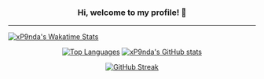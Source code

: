 <!-- > Image banner <-->
<!-- > <div align="center">
  
  <img src="https://i.imgur.com/xcf0cta.png" draggable="false" />
  
</div> <-->

<!-- > Welcome title & profile views counter <-->
<div align="center">
  
  <h3>Hi, welcome to my profile! 👋 </h3>
  
</div>

<hr />

<!-- > Contact section <-->
<!-- ><div align="left">
  
  <h3>About me:</h3>

  <p>
    Hi, I'm Joshua, an 18-year-old self-taught programmer from the UK. I've been coding for 5 years, learned multiple languages, and I am mostly interested in creating games. I try to make my code open source for those who are interested, if you would like to get in touch, use the buttons below!
  </p> <-->

  <!-- > Contact <-->
  <!-- ><a href="https://discord.com/users/284049301443969024" target="_blank">
    <img src="https://img.shields.io/badge/xp9nda-txt?style=for-the-badge&logo=discord&logoColor=4eab59&label=discord&labelColor=ffffff&color=4eab59" />
  </a>

  <a href="mailto:xp9nda@outlook.com" target="_blank">
    <img src="https://img.shields.io/badge/xp9nda@outlook.com-txt?style=for-the-badge&logo=microsoftoutlook&logoColor=4eab59&label=e-mail&labelColor=ffffff&color=4eab59" />
  </a>
  
</div>

<hr />

<!-- > Projects section <-->
<!-- ><div align="left">
  
  <h3>Check out my work:</h3>
  
  <a href="https://www.roblox.com/groups/9481702/pixl-games#!/about" target="_blank">
    <img src="https://img.shields.io/badge/view_my_roblox_group-txt?style=for-the-badge&logo=roblox&logoColor=36835f&label=roblox&labelColor=ffffff&color=36835f" />
  </a>

  <a href="https://joshua05.itch.io/" target="_blank">
    <img src="https://img.shields.io/badge/play_my_itch.io_games-txt?style=for-the-badge&logo=itch.io&logoColor=36835f&label=itch.io&labelColor=ffffff&color=36835f" />
  </a>

  <a href="https://modrinth.com/user/xP9nda" target="_blank">
    <img src="https://img.shields.io/badge/minecraft_mods_%26_plugins-txt?style=for-the-badge&logo=modrinth&logoColor=36835f&label=modrinth&labelColor=ffffff&color=36835f" />
  </a>
</div>

<!-- > Tools and languages section <-->
<!-- ><div align="left">
  <h3>Languages, software & hardware that I use:</h3>

  <!-- > Languages <-->
  <!-- ><img src="https://img.shields.io/badge/%20-txt?style=for-the-badge&logo=python&logoColor=226649&label=python&labelColor=ffffff&color=226649" />
  <img src="https://img.shields.io/badge/%20-txt?style=for-the-badge&logo=lua&logoColor=226649&label=lua&labelColor=ffffff&color=226649" />
  <img src="https://img.shields.io/badge/%20-txt?style=for-the-badge&logo=csharp&logoColor=226649&label=c%23&labelColor=ffffff&color=226649" />
  <img src="https://img.shields.io/badge/%20-txt?style=for-the-badge&logo=unrealengine&logoColor=154e41&label=unreal%20blueprints&labelColor=ffffff&color=154e41" />
  <img src="https://img.shields.io/badge/%20-txt?style=for-the-badge&logo=minecraft&logoColor=226649&label=java&labelColor=ffffff&color=226649" />
  <img src="https://img.shields.io/badge/%20-txt?style=for-the-badge&logo=html5&logoColor=226649&label=html&labelColor=ffffff&color=226649" />

  <br />
  <br />

  <!-- > Tools <-->
  <!-- ><img src="https://img.shields.io/badge/%20-txt?style=for-the-badge&logo=visualstudiocode&logoColor=154e41&label=visual%20studio%20code&labelColor=ffffff&color=154e41" />
  <img src="https://img.shields.io/badge/%20-txt?style=for-the-badge&logo=intellijidea&logoColor=154e41&label=intellij%20idea&labelColor=ffffff&color=154e41" />
  <img src="https://img.shields.io/badge/%20-txt?style=for-the-badge&logo=rider&logoColor=154e41&label=rider&labelColor=ffffff&color=154e41" />
  <img src="https://img.shields.io/badge/%20-txt?style=for-the-badge&logo=pycharm&logoColor=154e41&label=pycharm&labelColor=ffffff&color=154e41" />
  <img src="https://img.shields.io/badge/%20-txt?style=for-the-badge&logo=git&logoColor=154e41&label=git%20%26%20github&labelColor=ffffff&color=154e41" />
  <img src="https://img.shields.io/badge/%20-txt?style=for-the-badge&logo=robloxstudio&logoColor=154e41&label=roblox%20studio&labelColor=ffffff&color=154e41" />
  <img src="https://img.shields.io/badge/%20-txt?style=for-the-badge&logo=unity&logoColor=154e41&label=unity&labelColor=ffffff&color=154e41" />
  <img src="https://img.shields.io/badge/%20-txt?style=for-the-badge&logo=unrealengine&logoColor=154e41&label=unreal%20engine%205&labelColor=ffffff&color=154e41" />
  <img src="https://img.shields.io/badge/%20-txt?style=for-the-badge&logo=aseprite&logoColor=154e41&label=aseprite&labelColor=ffffff&color=154e41" />
  <img src="https://img.shields.io/badge/%20-txt?style=for-the-badge&logo=adobe&logoColor=154e41&label=adobe%20substance%20painter&labelColor=ffffff&color=154e41" />
  <img src="https://img.shields.io/badge/%20-txt?style=for-the-badge&logo=blender&logoColor=154e41&label=blender&labelColor=ffffff&color=154e41" />
  <img src="https://img.shields.io/badge/%20-txt?style=for-the-badge&logo=miro&logoColor=154e41&label=miro&labelColor=ffffff&color=154e41" />

  <br />
  <br />

  <img src="https://img.shields.io/badge/%20-txt?style=for-the-badge&logo=wacom&logoColor=163b3b&label=wacom%20drawing%20tablet&labelColor=ffffff&color=163b3b" />
  
</div>

<br />
<br />

<!-- > Github stats section <-->

[![xP9nda's Wakatime Stats](https://github-readme-stats-xp9nda.vercel.app/api/wakatime?username=xp9nda)](https://github.com/anuraghazra/github-readme-stats)

<div align="center">
  
  [![Top Languages](https://github-readme-stats-xp9nda.vercel.app/api/top-langs/?username=xp9nda&layout=donut&hide_border=true&title_color=ffffff&icon_color=4eab59&text_color=ffffff&bg_color=0d1117&show_icons=true&count_private=true)](https://github.com/anuraghazra/github-readme-stats)
  [![xP9nda's GitHub stats](https://github-readme-stats-xp9nda.vercel.app/api?username=xp9nda&hide_border=true&title_color=ffffff&icon_color=4eab59&text_color=ffffff&bg_color=0d1117&show_icons=true&count_private=true&ring_color=4eab59)](https://github.com/anuraghazra/github-readme-stats)

  [![GitHub Streak](https://streak-stats.demolab.com?user=xp9nda&hide_border=true&border_radius=0&background=0D1117&ring=FFFFFF&currStreakNum=4EAB59&fire=4EAB59&currStreakLabel=FFFFFF&sideNums=4EAB59&sideLabels=FFFFFF&dates=4EAB59&card_width=600)](https://git.io/streak-stats)

</div>
